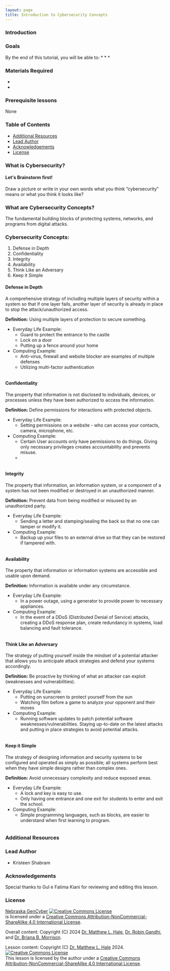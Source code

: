 ```yaml
---
layout: page
title: Introduction to Cybersecurity Concepts
---
```




### Introduction


### Goals

By the end of this tutorial, you will be able to:
* 
* 
* 

### Materials Required

* 
* 

### Prerequisite lessons
None

### Table of Contents


- [Additional Resources](#additional-resources)
- [Lead Author](#lead-author)
- [Acknowledgements](#acknowledgements)
- [License](#license)

### What is Cybersecurity?

#### Let's Brainstorm first!
Draw a picture or write in your own words what you think “cybersecurity” means or what you think it looks like?

### What are Cybersecurity Concepts?
The fundamental building blocks of protecting systems, networks, and programs from digital attacks.

### Cybersecurity Concepts:
1. Defense in Depth
2. Confidentiality
3. Integrity
4. Availability
5. Think Like an Adversary
6. Keep it Simple

####  Defense in Depth
A comprehensive strategy of including multiple layers of security within a system so that if one layer fails, another layer of security is already in place to stop the attack/unauthorized access.

**Definition:** Using multiple layers of protection to secure something.
- Everyday Life Example: 
  - Guard to protect the entrance to the castle
  - Lock on a door
  - Putting up a fence around your home
- Computing Example:
  - Anti-virus, firewall and website blocker are examples of multiple defenses
  - Utilizing multi-factor authentication

![]()

####  Confidentiality
The property that information is not disclosed to individuals, devices, or processes unless they have been authorized to access the information.

**Definition:** Define permissions for interactions with protected objects.
- Everyday Life Example: 
  - Setting permissions on a website - who can access your contacts, camera, microphone, etc.
- Computing Example:
  - Certain User accounts only have  permissions to do things. Giving only necessary privileges creates accountability and prevents misuse.
  - 
![]()

#### Integrity
The property that information, an information system, or a component of a system has not been modified or destroyed in an unauthorized manner.

**Definition:** Prevent data from being modified or misused by an unauthorized party.
- Everyday Life Example: 
  - Sending a letter and stamping/sealing the back so that no one can  tamper or modify it.
- Computing Example:
  - Backup up your files to an external drive so that they can be restored if tampered with.

![]()

#### Availability
The property that information or information systems are accessible and usable upon demand.

**Definition:**  Information is available under any circumstance.
- Everyday Life Example: 
  - In a power outage, using a generator to provide power to necessary appliances.
- Computing Example:
  - In the event of a  DDoS (Distributed Denial of Service) attacks, creating a DDoS response plan, create redundancy in systems, load balancing and fault tolerance.

![]()

#### Think Like an Adversary
The strategy of putting yourself inside the mindset of a potential attacker that allows you to anticipate attack strategies and defend your systems accordingly.

**Definition:** Be proactive by thinking of what an attacker can exploit (weaknesses and vulnerabilities).
- Everyday Life Example: 
  - Putting on sunscreen to protect yourself from the sun
  - Watching film before a game to analyze your opponent and their moves
- Computing Example:
  - Running software updates to patch potential software weaknesses/vulnerabilities. Staying up-to-date on the latest attacks and putting in place strategies to avoid potential attacks.

![]()

#### Keep it Simple
The strategy of designing information and security systems to be configured and operated as simply as possible; all systems perform best when they have simple designs rather than complex ones.

**Definition:** Avoid unnecessary complexity and reduce exposed areas.
- Everyday Life Example: 
  - A lock and key is easy to use.
  - Only having one entrance and one exit for students to enter and exit the school.
- Computing Example:
  - Simple programming languages, such as blocks, are easier to understand when first learning to program.

![]()

### Additional Resources


### Lead Author

- Kristeen Shabram

### Acknowledgements

Special thanks to Gul e Fatima Kiani for reviewing and editing this lesson.

### License
[Nebraska GenCyber](https://www.nebraskagencyber.com) <a rel="license" href="http://creativecommons.org/licenses/by-nc-sa/4.0/"><img alt="Creative Commons License" style="border-width:0" src="https://i.creativecommons.org/l/by-nc-sa/4.0/88x31.png" /></a><br /> is licensed under a <a rel="license" href="http://creativecommons.org/licenses/by-nc-sa/4.0/">Creative Commons Attribution-NonCommercial-ShareAlike 4.0 International License</a>.

Overall content: Copyright (C) 2024  [Dr. Matthew L. Hale](http://faculty.ist.unomaha.edu/mhale/), [Dr. Robin Gandhi](http://faculty.ist.unomaha.edu/rgandhi/), and [Dr. Briana B. Morrison](http://www.brianamorrison.net).

Lesson content: Copyright (C) [Dr. Matthew L. Hale](http://faculty.ist.unomaha.edu/mhale/) 2024.  
<a rel="license" href="http://creativecommons.org/licenses/by-nc-sa/4.0/"><img alt="Creative Commons License" style="border-width:0" src="https://i.creativecommons.org/l/by-nc-sa/4.0/88x31.png" /></a><br /><span xmlns:dct="http://purl.org/dc/terms/" property="dct:title">This lesson</span> is licensed by the author under a <a rel="license" href="http://creativecommons.org/licenses/by-nc-sa/4.0/">Creative Commons Attribution-NonCommercial-ShareAlike 4.0 International License</a>.
